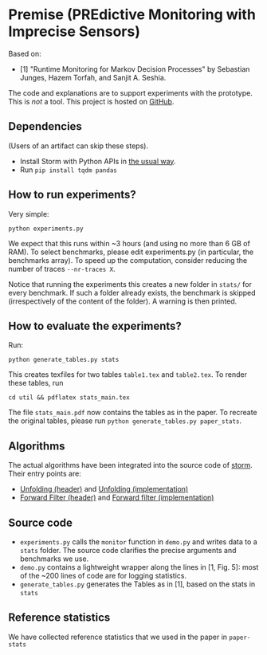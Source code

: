 # Premise (PREdictive Monitoring with Imprecise Sensors)

Based on: 
- [1] "Runtime Monitoring for Markov Decision Processes" by Sebastian Junges, Hazem Torfah, and Sanjit A. Seshia. 

The code and explanations are to support experiments with the prototype. This is *not* a tool. 
This project is hosted on [GitHub](https://github.com/monitoring-MDPs/premise). 

## Dependencies 

(Users of an artifact can skip these steps). 
- Install Storm with Python APIs in [the usual way](https://moves-rwth.github.io/stormpy/installation.html).
- Run `pip install tqdm pandas`

## How to run experiments?

Very simple: 
```
python experiments.py
```

We expect that this runs within ~3 hours (and using no more than 6 GB of RAM).
To select benchmarks, please edit experiments.py (in particular, the benchmarks array).
To speed up the computation, consider reducing the number of traces `--nr-traces X`.

Notice that running the experiments this creates a new folder in `stats/` for every benchmark. 
If such a folder already exists, the benchmark is skipped (irrespectively of the content of the folder). 
A warning is then printed.

## How to evaluate the experiments?

Run:
```
python generate_tables.py stats
```

This creates texfiles for two tables `table1.tex` and `table2.tex`. 
To render these tables, run

```
cd util && pdflatex stats_main.tex
```

The file `stats_main.pdf` now contains the tables as in the paper. 
To recreate the original tables, please run  `python generate_tables.py paper_stats`.


## Algorithms

The actual algorithms have been integrated into the source code of [storm](https://www.stormchecker.org). Their entry points are:

- [Unfolding (header)](https://github.com/moves-rwth/storm/blob/master/src/storm-pomdp/transformer/ObservationTraceUnfolder.h) and [Unfolding (implementation)](https://github.com/moves-rwth/storm/blob/master/src/storm-pomdp/transformer/ObservationTraceUnfolder.cpp) 
- [Forward Filter (header)](https://github.com/moves-rwth/storm/blob/master/src/storm-pomdp/generator/NondeterministicBeliefTracker.h) and [Forward filter (implementation)](https://github.com/moves-rwth/storm/blob/master/src/storm-pomdp/generator/NondeterministicBeliefTracker.cpp)

## Source code

- `experiments.py` calls the `monitor` function in `demo.py` and writes data to a `stats` folder.
The source code clarifies the precise arguments and benchmarks we use. 
- `demo.py` contains a lightweight wrapper along the lines in [1, Fig. 5]: 
most of the ~200 lines of code are for logging statistics.
- `generate_tables.py` generates the Tables as in [1], based on the stats in `stats`

## Reference statistics

We have collected reference statistics that we used in the paper in `paper-stats`


